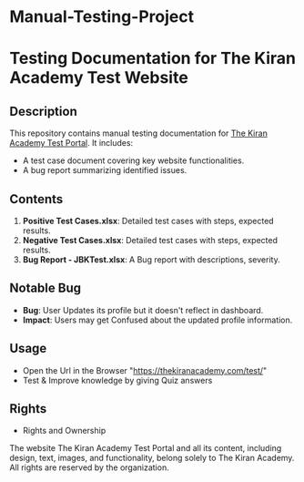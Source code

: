 # Manual-Testing-Project

# Testing Documentation for The Kiran Academy Test Website

## Description
This repository contains manual testing documentation for [The Kiran Academy Test Portal](http://thekiranacademy.com/test/). 
It includes:
- A test case document covering key website functionalities.
- A bug report summarizing identified issues.

## Contents
1. **Positive Test Cases.xlsx**: Detailed test cases with steps, expected results.
2. **Negative Test Cases.xlsx**: Detailed test cases with steps, expected results.
3. **Bug Report - JBKTest.xlsx**: A Bug report with descriptions, severity.


## Notable Bug
- **Bug**: User Updates its profile but it doesn't reflect in dashboard.  
- **Impact**: Users may get Confused about the updated profile information.

## Usage
- Open the Url in the Browser "https://thekiranacademy.com/test/"
- Test & Improve knowledge by giving Quiz answers

## Rights
- Rights and Ownership

The website The Kiran Academy Test Portal and all its content, including design, text, images, and functionality, belong solely to The Kiran Academy. All rights are reserved by the organization.
